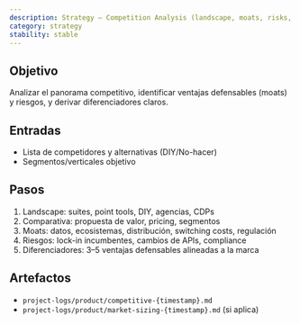 ```yaml
---
description: Strategy — Competition Analysis (landscape, moats, risks, differentiators)
category: strategy
stability: stable
---
```


## Objetivo
Analizar el panorama competitivo, identificar ventajas defensables (moats) y riesgos, y derivar diferenciadores claros.

## Entradas
- Lista de competidores y alternativas (DIY/No-hacer)
- Segmentos/verticales objetivo

## Pasos
1) Landscape: suites, point tools, DIY, agencias, CDPs
2) Comparativa: propuesta de valor, pricing, segmentos
3) Moats: datos, ecosistemas, distribución, switching costs, regulación
4) Riesgos: lock-in incumbentes, cambios de APIs, compliance
5) Diferenciadores: 3–5 ventajas defensables alineadas a la marca

## Artefactos
- `project-logs/product/competitive-{timestamp}.md`
- `project-logs/product/market-sizing-{timestamp}.md` (si aplica)
